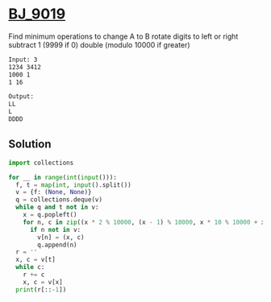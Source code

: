# [BJ_9019](https://acmicpc.net/problem/9019)

Find minimum operations to change A to B
rotate digits to left or right
subtract 1 (9999 if 0)
double (modulo 10000 if greater)

```txt
Input: 3
1234 3412
1000 1
1 16

Output:
LL
L
DDDD
```

## Solution

```py
import collections

for __ in range(int(input())):
  f, t = map(int, input().split())
  v = {f: (None, None)}
  q = collections.deque(v)
  while q and t not in v:
    x = q.popleft()
    for n, c in zip((x * 2 % 10000, (x - 1) % 10000, x * 10 % 10000 + x // 1000, x // 10 + x % 10 * 1000), 'DSLR'):
      if n not in v:
        v[n] = (x, c)
        q.append(n)
  r = ''
  x, c = v[t]
  while c:
    r += c
    x, c = v[x]
  print(r[::-1])
```
